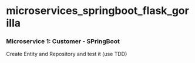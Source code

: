 # microservices_springboot_flask_gorilla

### Microservice 1: Customer - SPringBoot
Create Entity and Repository and test it (use TDD)
